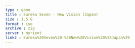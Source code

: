 ```yaml
---
type : game
title : Eureka Seven - New Vision (Japan)
size : 1.5 G
format : iso
archive : zip
server : myrient
link2 : Eureka%20Seven%20-%20New%20Vision%20%28Japan%29
---
```


